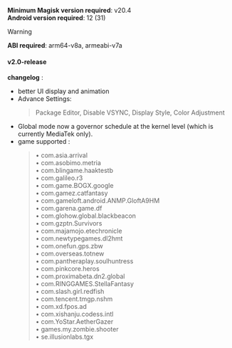 **Minimum Magisk version required**: v20.4 <br>
**Android version required**: 12 (31)

> [!warning]
> **ABI required**: arm64-v8a, armeabi-v7a
#### v2.0-release

**changelog** :
- better UI display and animation
- Advance Settings:
  > Package Editor, Disable VSYNC, Display Style, Color Adjustment
- Global mode now a governor schedule at the kernel level (which is currently MediaTek only).
- game supported :
  >• com.asia.arrival<br>
  >• com.asobimo.metria<br>
  >• com.blingame.haaktestb<br>
  >• com.galileo.r3<br>
  >• com.game.BOGX.google<br>
  >• com.gamez.catfantasy<br>
  >• com.gameloft.android.ANMP.GloftA9HM<br>
  >• com.garena.game.df<br>
  >• com.glohow.global.blackbeacon<br>
  >• com.gzptn.Survivors<br>
  >• com.majamojo.etechronicle<br>
  >• com.newtypegames.dl2hmt<br>
  >• com.onefun.gps.zbw<br>
  >• com.overseas.totnew<br>
  >• com.pantheraplay.soulhuntress<br>
  >• com.pinkcore.heros<br>
  >• com.proximabeta.dn2.global<br>
  >• com.RINGGAMES.StellaFantasy<br>
  >• com.slash.girl.redfish<br>
  >• com.tencent.tmgp.nshm<br>
  >• com.xd.fpos.ad<br>
  >• com.xishanju.codess.intl<br>
  >• com.YoStar.AetherGazer<br>
  >• games.my.zombie.shooter<br>
  >• se.illusionlabs.tgx<br>
